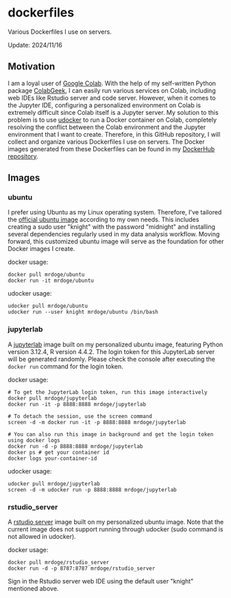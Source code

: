# dockerfiles

Various Dockerfiles I use on servers.

Update: 2024/11/16

## Motivation

I am a loyal user of [Google Colab](https://colab.research.google.com/). With the help of my self-written Python package [ColabGeek](https://github.com/yimingsun12138/ColabGeek), I can easily run various services on Colab, including web IDEs like Rstudio server and code server. However, when it comes to the Jupyter IDE, configuring a personalized environment on Colab is extremely difficult since Colab itself is a Jupyter server. My solution to this problem is to use [udocker](https://github.com/indigo-dc/udocker) to run a Docker container on Colab, completely resolving the conflict between the Colab environment and the Jupyter environment that I want to create. Therefore, in this GitHub repository, I will collect and organize various Dockerfiles I use on servers. The Docker images generated from these Dockerfiles can be found in my [DockerHub repository](https://hub.docker.com/u/mrdoge).

## Images

### ubuntu

I prefer using Ubuntu as my Linux operating system. Therefore, I've tailored the [official ubuntu image](https://hub.docker.com/_/ubuntu) according to my own needs. This includes creating a sudo user "knight" with the password "midnight" and installing several dependencies regularly used in my data analysis workflow. Moving forward, this customized ubuntu image will serve as the foundation for other Docker images I create.

docker usage:

```
docker pull mrdoge/ubuntu
docker run -it mrdoge/ubuntu
```

udocker usage:

```
udocker pull mrdoge/ubuntu
udocker run --user knight mrdoge/ubuntu /bin/bash
```

### jupyterlab

A [jupyterlab](https://jupyterlab.readthedocs.io/en/latest/index.html) image built on my personalized ubuntu image, featuring Python version 3.12.4, R version 4.4.2. The login token for this JupyterLab server will be generated randomly. Please check the console after executing the `docker run` command for the login token.

docker usage:

```
# To get the JupyterLab login token, run this image interactively
docker pull mrdoge/jupyterlab
docker run -it -p 8888:8888 mrdoge/jupyterlab

# To detach the session, use the screen command
screen -d -m docker run -it -p 8888:8888 mrdoge/jupyterlab

# You can also run this image in background and get the login token using docker logs
docker run -d -p 8888:8888 mrdoge/jupyterlab
docker ps # get your container id
docker logs your-container-id
```

udocker usage:

```
udocker pull mrdoge/jupyterlab
screen -d -m udocker run -p 8888:8888 mrdoge/jupyterlab
```

### rstudio_server

A [rstudio server](https://posit.co/products/open-source/rstudio-server/) image built on my personalized ubuntu image. Note that the current image does not support running through udocker (sudo command is not allowed in udocker).

docker usage:

```
docker pull mrdoge/rstudio_server
docker run -d -p 8787:8787 mrdoge/rstudio_server
```

Sign in the Rstudio server web IDE using the default user "knight" mentioned above.
